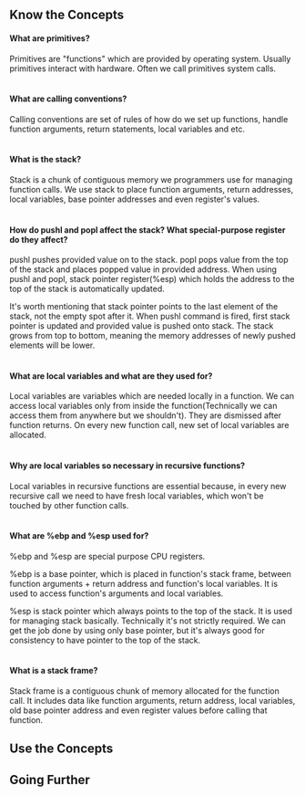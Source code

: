 ## Know the Concepts

#### What are primitives?

Primitives are "functions" which are provided by operating system. Usually primitives interact with hardware. Often we call primitives system calls.
<br>
<br>

#### What are calling conventions?

Calling conventions are set of rules of how do we set up functions, handle function arguments, return statements, local variables and etc.
<br>
<br>

#### What is the stack?

Stack is a chunk of contiguous memory we programmers use for managing function calls. We use stack to place function arguments, return addresses, local variables, base pointer addresses and even register's values.
<br>
<br>

#### How do pushl and popl affect the stack? What special-purpose register do they affect?

pushl pushes provided value on to the stack. popl pops value from the top of the stack and places popped value in provided address. When using pushl and popl, stack pointer register(%esp) which holds the address to the top of the stack is automatically updated.

It's worth mentioning that stack pointer points to the last element of the stack, not the empty spot after it. When pushl command is fired, first stack pointer is updated and provided value is pushed onto stack. The stack grows from top to bottom, meaning the memory addresses of newly pushed elements will be lower.
<br>
<br>

#### What are local variables and what are they used for?

Local variables are variables which are needed locally in a function. We can access local variables only from inside the function(Technically we can access them from anywhere but we shouldn't). They are dismissed after function returns. On every new function call, new set of local variables are allocated.
<br>
<br>

#### Why are local variables so necessary in recursive functions?

Local variables in recursive functions are essential because, in every new recursive call we need to have fresh local variables, which won't be touched by other function calls.
<br>
<br>

#### What are %ebp and %esp used for?

%ebp and %esp are special purpose CPU registers.

%ebp is a base pointer, which is placed in function's stack frame, between function arguments + return address and function's local variables.
It is used to access function's arguments and local variables.

%esp is stack pointer which always points to the top of the stack. It is used for managing stack basically. Technically it's not strictly required. We can get the job done by using only base pointer, but it's always good for consistency to have pointer to the top of the stack.
<br>
<br>

#### What is a stack frame?

Stack frame is a contiguous chunk of memory allocated for the function call. It includes data like function arguments, return address, local variables, old base pointer address and even register values before calling that function.

## Use the Concepts

## Going Further
